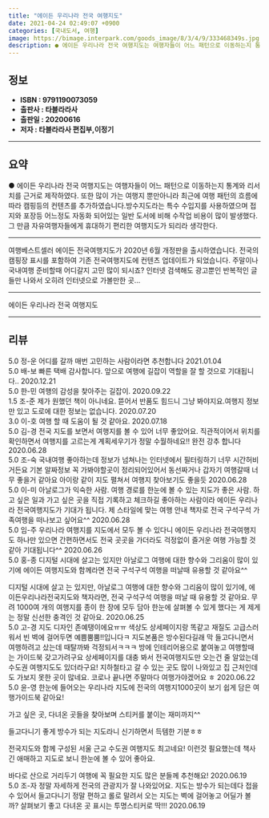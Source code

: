 ```yaml
---
title: "에이든 우리나라 전국 여행지도"
date: 2021-04-24 02:49:07 +0900
categories: [국내도서, 여행]
image: https://bimage.interpark.com/goods_image/8/3/4/9/333468349s.jpg
description: ● 에이든 우리나라 전국 여행지도는 여행자들이 어느 패턴으로 이동하는지 통계와 리서치를 근거로 제작하였다. 또한 많이 가는 여행지 뿐만아니라 최근에 여행 패턴의 흐름에 따라 캠핑등의 컨텐츠를 추가하였습니다.방수지도라는 특수 수입지를 사용하였으며 접지와 포장등 어느정도 자동화 되어있는
---
```


## **정보**

- **ISBN : 9791190073059**
- **출판사 : 타블라라사**
- **출판일 : 20200616**
- **저자 : 타블라라사 편집부,이정기**

------



## **요약**

●  에이든 우리나라 전국 여행지도는 여행자들이 어느 패턴으로 이동하는지 통계와 리서치를 근거로 제작하였다. 또한 많이 가는 여행지 뿐만아니라 최근에 여행 패턴의 흐름에 따라 캠핑등의 컨텐츠를 추가하였습니다.방수지도라는 특수 수입지를 사용하였으며 접지와 포장등 어느정도 자동화 되어있는 일반 도서에 비해 수작업 비용이 많이 발생했다.  그 만큼 자유여행자들에게 휴대하기 편리한 여행지도가 되리라 생각한다.

------

여행베스트셀러 에이든 전국여행지도가 2020년 6월 개정판을 출시하였습니다. 전국의 캠핑장 표시를 포함하여 기존 전국여행지도에 컨텐츠 업데이트가 되었습니다.
주말이나 국내여행 준비할때 어디갈지 고민 많이 되시죠? 인터넷 검색해도 광고뿐인 반복적인 글들만 나와서 오히려 인터넷으로 가볼만한 곳... 

------


에이든 우리나라 전국 여행지도 

------


## **리뷰** 

5.0 정-운 어디를 갈까 매번 고민하는 사람이라면 추천합니다 2021.01.04 <br/>5.0 배-보 빠른 택배 감사합니다. 앞으로 여행에 길잡이 역할을 잘 할 것으로 기대됩니다.. 2020.12.21 <br/>5.0 한-민 여행의 감성을 찾아주는 길잡이. 2020.09.22 <br/>1.5 조-준 제가 원했던 책이 아니네요. 뜯어서 반품도 힘드니 그냥 봐야지요.여행지 정보만 있고 도로에 대한 정보는 없습니다. 2020.07.20 <br/>3.0 이-호 여행 할 때 도움이 될 것 같아요. 2020.07.18 <br/>5.0 김-경 전국 지도를 보면서 여행지를 볼 수 있어 너무 좋았어요. 직관적이어서 위치를 확인하면서 여행지를 고르는게 계획세우기가 정말 수월하네요!! 완전 강추 합니다 2020.06.28 <br/>5.0 조-숙 국내여행 좋아하는데 정보가 넘쳐나는 인터넷에서 필터링하기 너무 시간허비거든요 기본 알짜정보 꼭 가봐야할곳이 정리되어있어서 동선짜거나 갑자기 여행갈때 너무 좋을거 같아요 아이랑 같이 지도 펼쳐서 여행지 찾아보기도 좋을듯 2020.06.28 <br/>5.0 이-미 아날로그가 익숙한 사람. 여행 경로를 한눈에 볼 수 있는 지도가 좋은 사람. 하고 싶은 일과 가고 싶은 곳을 직접 기록하고 체크하길 좋아하는 사람이라 에이든 우리나라 전국여행지도가 기대가 됩니다. 제 스타일에 맞는 여행 안내 책자로 전국 구석구석 가족여행을 떠나보고 싶어요^^ 2020.06.28 <br/>5.0 임-주 우리나라 여행지를 지도에서 모두 볼 수 있다니 에이든 우리나라 전국여행지도 하나만 있으면 간편하면서도 전국 곳곳을 가더라도 걱정없이 즐거운 여행 가능할 것 같아 기대됩니다^^ 2020.06.26 <br/>5.0 홍-종 디지털 시대에 살고는 있지만 아날로그 여행에 대한 향수와 그리움이 많이 있기에 에이든 여행지도와 함께라면 전국 구석구석 여행을 떠날때 유용할 것 같아요^^

디지털 시대에 살고 는 있지만, 아날로그 여행에 대한 향수와 그리움이 많이 있기에, 에이든우리나라전국지도와 책자라면, 전국 구석구석 여행을 떠날 때 유용할 것 같아요.
무려 1000여 개의 여행지를 종이 한 장에 모두 담아 한눈에 살펴볼 수 있게 했다는 게 제게는 정말 신선한 충격인 것 같아요.  2020.06.25 <br/>5.0 고-경 지도 디자인 존예탱이에요ㅠㅠ 색상도 상세페이지랑 똑같고 재질도 고급스러워서 빈 벽에 걸어두면 예쁨뿜뿜!!입니다ㅋ
지도본품은 방수된다길래 막 들고다니면서 여행하려고 샀는데 때탈까봐 걱정되서ㅋㅋㅋ 방에 인테리어용으로 붙여놓고 여행할때는 가이드북 갖고가려구요
상세페이지를 대충 봐서 전국여행지도만 오는건 줄 알았는데 수도권 여행지도도 있더라구요! 지하철타고 갈 수 있는 곳도 많이 나와있고 집 근처인데도 가보지 못한 곳이 많네요. 코로나 끝나면 주말마다  여행가야겠어요 ㅎ 2020.06.22 <br/>5.0 윤-영 한눈에 들어오는 우리나라 지도에 전국의 여행지1000곳이 보기 쉽게 담은 여행가이드북 같아요!

가고 싶은 곳, 다녀온 곳들을 찾아보며 스티커를 붙이는 재미까지^^

들고다니기 좋게 방수가 되는 지도라니 신기하면서 득템한 기분ㅎㅎ

전국지도와 함께 구성된 서울 근교 수도권 여행지도 최고네요! 이런것 필요했는데 책사긴 애매하고 지도로 보니 한눈에 볼 수 있어 좋아요.

바다로 산으로 거리두기 여행에 꼭 필요한 지도 많은 분들께 추천해요!
 2020.06.19 <br/>5.0 조-자 정말 자세하게 전국의 관광지가 잘 나와있어요. 지도는 방수가 되는데다 접을 수 있어서 들고다니기 정말 편하고 롤로 말려서 오는 지도는 벽에 걸어놓고 어딜가 볼까? 살펴보기 좋고 다녀온 곳 표시는 투명스티커로 딱!!!  2020.06.19 <br/>